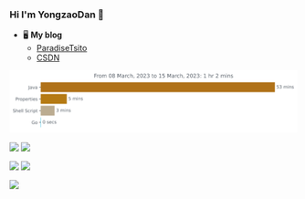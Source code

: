 ### Hi I'm YongzaoDan 👋

+ 🖥 **My blog**
  + [ParadiseTsito](https://www.paradisetsito.love/)
  + [CSDN](https://blog.csdn.net/CRZbulabula?type=blog)

<!--START_SECTION:activity-->
<!--END_SECTION:activity-->

<!--START_SECTION:waka-->
<!--END_SECTION:waka-->

<img
  src="https://github.com/CRZbulabula/CRZbulabula/blob/main/images/stat.svg"
  alt="Alternative Text"
/>

![](http://github-profile-summary-cards.vercel.app/api/cards/stats?username=crzbulabula&theme=github)
![](http://github-profile-summary-cards.vercel.app/api/cards/productive-time?username=crzbulabula&theme=github&utcOffset=+8)

![](http://github-profile-summary-cards.vercel.app/api/cards/repos-per-language?username=crzbulabula&theme=github)
![](http://github-profile-summary-cards.vercel.app/api/cards/most-commit-language?username=crzbulabula&theme=github)

![](https://github-profile-summary-cards.vercel.app/api/cards/profile-details?username=crzbulabula&theme=github)
